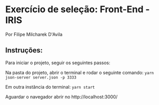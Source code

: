 # Exercício de seleção: Front-End - IRIS
Por Filipe Milcharek D'Avila

## Instruções:
Para iniciar o projeto, seguir os seguintes passos:

Na pasta do projeto, abrir o terminal e rodar o seguinte comando:
`yarn json-server server.json -p 3333`

Em outra instância do terminal:
`yarn start`

Aguardar o navegador abrir no http://localhost:3000/
